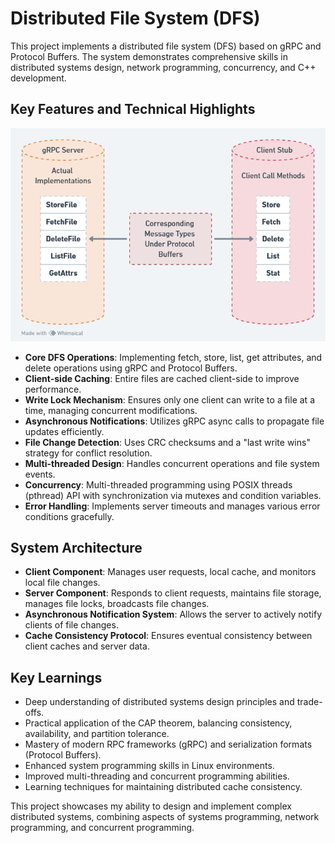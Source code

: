 
# Distributed File System (DFS)

This project implements a distributed file system (DFS) based on gRPC and Protocol Buffers. The system demonstrates comprehensive skills in distributed systems design, network programming, concurrency, and C++ development.

## Key Features and Technical Highlights

![gRPC](untitled.png)


- **Core DFS Operations**: Implementing fetch, store, list, get attributes, and delete operations using gRPC and Protocol Buffers.
- **Client-side Caching**: Entire files are cached client-side to improve performance.
- **Write Lock Mechanism**: Ensures only one client can write to a file at a time, managing concurrent modifications.
- **Asynchronous Notifications**: Utilizes gRPC async calls to propagate file updates efficiently.
- **File Change Detection**: Uses CRC checksums and a "last write wins" strategy for conflict resolution.
- **Multi-threaded Design**: Handles concurrent operations and file system events.
- **Concurrency**: Multi-threaded programming using POSIX threads (pthread) API with synchronization via mutexes and condition variables.
- **Error Handling**: Implements server timeouts and manages various error conditions gracefully.

## System Architecture

- **Client Component**: Manages user requests, local cache, and monitors local file changes.
- **Server Component**: Responds to client requests, maintains file storage, manages file locks, broadcasts file changes.
- **Asynchronous Notification System**: Allows the server to actively notify clients of file changes.
- **Cache Consistency Protocol**: Ensures eventual consistency between client caches and server data.


## Key Learnings

- Deep understanding of distributed systems design principles and trade-offs.
- Practical application of the CAP theorem, balancing consistency, availability, and partition tolerance.
- Mastery of modern RPC frameworks (gRPC) and serialization formats (Protocol Buffers).
- Enhanced system programming skills in Linux environments.
- Improved multi-threading and concurrent programming abilities.
- Learning techniques for maintaining distributed cache consistency.

This project showcases my ability to design and implement complex distributed systems, combining aspects of systems programming, network programming, and concurrent programming.
